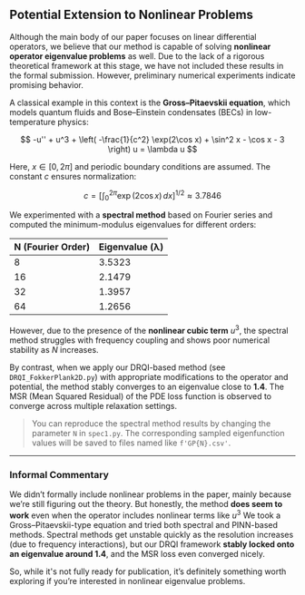 ## Potential Extension to Nonlinear Problems

Although the main body of our paper focuses on linear differential operators, we believe that our method is capable of solving **nonlinear operator eigenvalue problems** as well. Due to the lack of a rigorous theoretical framework at this stage, we have not included these results in the formal submission. However, preliminary numerical experiments indicate promising behavior.

A classical example in this context is the **Gross–Pitaevskii equation**, which models quantum fluids and Bose–Einstein condensates (BECs) in low-temperature physics:

$$
  -u'' + u^3 + \left( -\frac{1}{c^2} \exp(2\cos x) + \sin^2 x - \cos x - 3 \right) u = \lambda u
$$

Here, $x \in [0, 2\pi]$ and periodic boundary conditions are assumed. The constant $c$ ensures normalization:

$$
c = \left[ \int_0^{2\pi} \exp(2 \cos x) \, dx \right]^{1/2} \approx 3.7846
$$

We experimented with a **spectral method** based on Fourier series and computed the minimum-modulus eigenvalues for different orders:

| N (Fourier Order) | Eigenvalue (λ) |
|-------------------|----------------|
| 8                 | 3.5323         |
| 16                | 2.1479         |
| 32                | 1.3957         |
| 64                | 1.2656         |

However, due to the presence of the **nonlinear cubic term** $u^3$, the spectral method struggles with frequency coupling and shows poor numerical stability as $N$ increases.

By contrast, when we apply our DRQI-based method (see `DRQI_FokkerPlank2D.py`) with appropriate modifications to the operator and potential, the method stably converges to an eigenvalue close to **1.4**. The MSR (Mean Squared Residual) of the PDE loss function is observed to converge across multiple relaxation settings.

> You can reproduce the spectral method results by changing the parameter `N` in `spec1.py`. The corresponding sampled eigenfunction values will be saved to files named like `f'GP{N}.csv'`.

---

### Informal Commentary

We didn’t formally include nonlinear problems in the paper, mainly because we’re still figuring out the theory. But honestly, the method **does seem to work** even when the operator includes nonlinear terms like $u^3$ We took a Gross–Pitaevskii-type equation and tried both spectral and PINN-based methods. Spectral methods get unstable quickly as the resolution increases (due to frequency interactions), but our DRQI framework **stably locked onto an eigenvalue around 1.4**, and the MSR loss even converged nicely.

So, while it's not fully ready for publication, it’s definitely something worth exploring if you’re interested in nonlinear eigenvalue problems.
